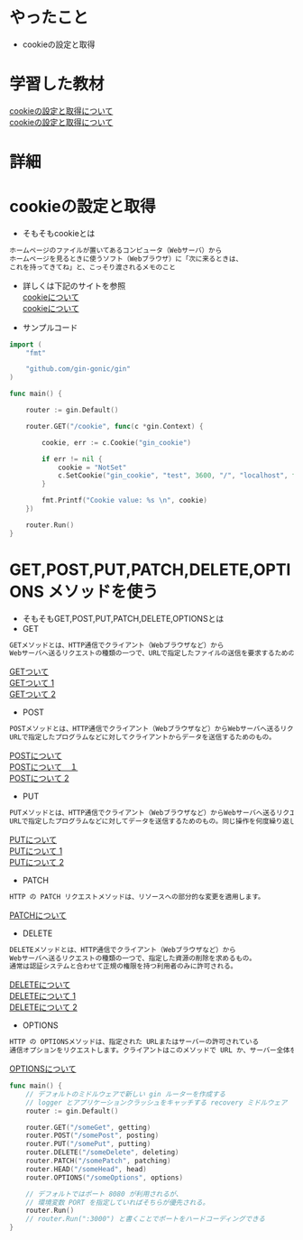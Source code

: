 # やったこと
- cookieの設定と取得


# 学習した教材
<a href="https://gin-gonic.com/ja/docs/examples/cookie/">cookieの設定と取得について</a><br>
<a href="https://gin-gonic.com/ja/docs/examples/http-method/">cookieの設定と取得について</a><br>


# 詳細
# cookieの設定と取得
- そもそもcookieとは
```go
ホームページのファイルが置いてあるコンピュータ（Webサーバ）から
ホームページを見るときに使うソフト（Webブラウザ）に「次に来るときは、
これを持ってきてね」と、こっそり渡されるメモのこと
```
- 詳しくは下記のサイトを参照<br>
<a href="https://wa3.i-3-i.info/word1725.html">cookieについて</a><br>
<a href="https://time-space.kddi.com/ict-keywords/20180726/2392">cookieについて</a><br>

- サンプルコード
```go
import (
    "fmt"

    "github.com/gin-gonic/gin"
)

func main() {

    router := gin.Default()

    router.GET("/cookie", func(c *gin.Context) {

        cookie, err := c.Cookie("gin_cookie")

        if err != nil {
            cookie = "NotSet"
            c.SetCookie("gin_cookie", "test", 3600, "/", "localhost", false, true)
        }

        fmt.Printf("Cookie value: %s \n", cookie)
    })

    router.Run()
}
```

# GET,POST,PUT,PATCH,DELETE,OPTIONS メソッドを使う
- そもそもGET,POST,PUT,PATCH,DELETE,OPTIONSとは
- GET
```go
GETメソッドとは、HTTP通信でクライアント（Webブラウザなど）から
Webサーバへ送るリクエストの種類の一つで、URLで指定したファイルの送信を要求するためのもの。
```
<a href="https://e-words.jp/w/GET%E3%83%A1%E3%82%BD%E3%83%83%E3%83%89.html">GETついて</a><br>
<a href="https://www.f5.com/ja_jp/services/resources/glossary/get-method#:~:text=GET%EF%BC%88GET%E3%83%A1%E3%82%BD%E3%83%83%E3%83%89%EF%BC%89%E3%81%A8%E3%81%AF,%E9%83%A8%E5%88%86%E3%81%A7%E6%A7%8B%E6%88%90%E3%81%95%E3%82%8C%E3%81%BE%E3%81%99%E3%80%82">GETついて 1</a><br>
<a href="https://wa3.i-3-i.info/word1495.html">GETついて 2</a><br>

- POST
```go
POSTメソッドとは、HTTP通信でクライアント（Webブラウザなど）からWebサーバへ送るリクエストの種類の一つで、
URLで指定したプログラムなどに対してクライアントからデータを送信するためのもの。
```

<a href="https://e-words.jp/w/POST%E3%83%A1%E3%82%BD%E3%83%83%E3%83%89.html">POSTについて</a><br>
<a href="https://www.f5.com/ja_jp/services/resources/glossary/post-method#:~:text=POST%EF%BC%88POST%E3%83%A1%E3%82%BD%E3%83%83%E3%83%89%EF%BC%89%E3%81%A8%E3%81%AF,%E9%83%A8%E5%88%86%E3%81%A7%E6%A7%8B%E6%88%90%E3%81%95%E3%82%8C%E3%81%BE%E3%81%99%E3%80%82">POSTについて　１</a><br>
<a href="https://wa3.i-3-i.info/word1496.html">POSTについて 2</a><br>

- PUT
```go
PUTメソッドとは、HTTP通信でクライアント（Webブラウザなど）からWebサーバへ送るリクエストの種類の一つで、
URLで指定したプログラムなどに対してデータを送信するためのもの。同じ操作を何度繰り返しても同じ結果となる。
```
<a href="https://e-words.jp/w/PUT%E3%83%A1%E3%82%BD%E3%83%83%E3%83%89.html">PUTについて</a><br>
<a href="https://wa3.i-3-i.info/word1496.html](https://developer.mozilla.org/ja/docs/Web/HTTP/Methods/PUT">PUTについて 1</a><br>
<a href="https://wa3.i-3-i.info/word1496.html](https://wa3.i-3-i.info/word16838.html">PUTについて 2</a><br>

- PATCH
```go
HTTP の PATCH リクエストメソッドは、リソースへの部分的な変更を適用します。
```

<a href="https://developer.mozilla.org/ja/docs/Web/HTTP/Methods/PATCH">PATCHについて</a><br>

- DELETE
```go
DELETEメソッドとは、HTTP通信でクライアント（Webブラウザなど）から
Webサーバへ送るリクエストの種類の一つで、指定した資源の削除を求めるもの。
通常は認証システムと合わせて正規の権限を持つ利用者のみに許可される。
```
<a href="https://wa3.i-3-i.info/word1496.html](https://e-words.jp/w/DELETE%E3%83%A1%E3%82%BD%E3%83%83%E3%83%89.html">DELETEについて</a><br>
<a href="https://developer.mozilla.org/ja/docs/Web/HTTP/Methods/DELETE">DELETEについて 1</a><br>
<a href="https://wa3.i-3-i.info/word16839.html">DELETEについて 2</a><br>

- OPTIONS
```go
HTTP の OPTIONSメソッドは、指定された URLまたはサーバーの許可されている
通信オプションをリクエストします。クライアントはこのメソッドで URL か、サーバー全体を表すアスタリスク (*) を指定することができます。
```
<a href="https://developer.mozilla.org/ja/docs/Web/HTTP/Methods/OPTIONS">OPTIONSについて</a><br>

```go
func main() {
	// デフォルトのミドルウェアで新しい gin ルーターを作成する
	// logger とアプリケーションクラッシュをキャッチする recovery ミドルウェア
	router := gin.Default()

	router.GET("/someGet", getting)
	router.POST("/somePost", posting)
	router.PUT("/somePut", putting)
	router.DELETE("/someDelete", deleting)
	router.PATCH("/somePatch", patching)
	router.HEAD("/someHead", head)
	router.OPTIONS("/someOptions", options)

	// デフォルトではポート 8080 が利用されるが、
	// 環境変数 PORT を指定していればそちらが優先される。
	router.Run()
	// router.Run(":3000") と書くことでポートをハードコーディングできる
}
```
